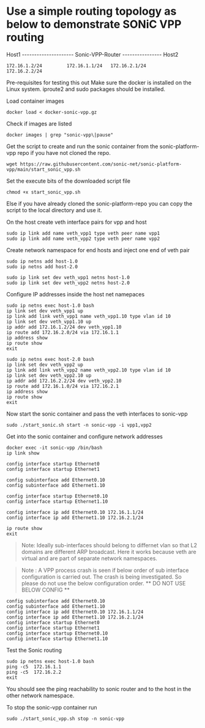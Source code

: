 # Use a simple routing topology as below to demonstrate SONiC VPP routing

Host1 --------------------- Sonic-VPP-Router ---------------- Host2

    172.16.1.2/24         172.16.1.1/24   172.16.2.1/24        172.16.2.2/24

Pre-requisites for testing this out
    Make sure the docker is installed on the Linux system. iproute2 and sudo packages should be installed.
    

Load container images
```
docker load < docker-sonic-vpp.gz
```

Check if images are listed 
```
docker images | grep "sonic-vpp\|pause"
```

Get the script to create and run the sonic container from the sonic-platform-vpp repo if you have not cloned the repo.
```
wget https://raw.githubusercontent.com/sonic-net/sonic-platform-vpp/main/start_sonic_vpp.sh 
```
Set the execute bits of the downloaded script file
```
chmod +x start_sonic_vpp.sh

```
Else if you have already cloned the sonic-platform-repo you can copy the script to the local directory and use it.

On the host create veth interface pairs for vpp and host 

```
sudo ip link add name veth_vpp1 type veth peer name vpp1
sudo ip link add name veth_vpp2 type veth peer name vpp2
```

Create network namespace for end hosts and inject one end of veth pair

```
sudo ip netns add host-1.0
sudo ip netns add host-2.0

sudo ip link set dev veth_vpp1 netns host-1.0
sudo ip link set dev veth_vpp2 netns host-2.0
```

Configure IP addresses inside the host net namepaces

```
sudo ip netns exec host-1.0 bash
ip link set dev veth_vpp1 up
ip link add link veth_vpp1 name veth_vpp1.10 type vlan id 10
ip link set dev veth_vpp1.10 up
ip addr add 172.16.1.2/24 dev veth_vpp1.10
ip route add 172.16.2.0/24 via 172.16.1.1
ip address show
ip route show
exit

sudo ip netns exec host-2.0 bash
ip link set dev veth_vpp2 up
ip link add link veth_vpp2 name veth_vpp2.10 type vlan id 10
ip link set dev veth_vpp2.10 up
ip addr add 172.16.2.2/24 dev veth_vpp2.10
ip route add 172.16.1.0/24 via 172.16.2.1
ip address show
ip route show
exit

```

Now start the sonic container and pass the veth interfaces to sonic-vpp
```
sudo ./start_sonic.sh start -n sonic-vpp -i vpp1,vpp2
```

Get into the sonic container and configure network addresses
```
docker exec -it sonic-vpp /bin/bash
ip link show

config interface startup Ethernet0
config interface startup Ethernet1

config subinterface add Ethernet0.10
config subinterface add Ethernet1.10

config interface startup Ethernet0.10
config interface startup Ethernet1.10

config interface ip add Ethernet0.10 172.16.1.1/24
config interface ip add Ethernet1.10 172.16.2.1/24

ip route show
exit
```
> Note: Ideally sub-interfaces should belong to differnet vlan so that L2 domains are different ARP broadcast. Here it works because veth are virtual and are part of separate network namespaces.

> Note : A VPP process crash is seen if below order of sub interface configuration is carried out. The crash is being investigated. So please do not use the below configuration order.
> ** DO NOT USE BELOW CONFIG **
```
config subinterface add Ethernet0.10
config subinterface add Ethernet1.10
config interface ip add Ethernet0.10 172.16.1.1/24
config interface ip add Ethernet1.10 172.16.2.1/24
config interface startup Ethernet0
config interface startup Ethernet1
config interface startup Ethernet0.10
config interface startup Ethernet1.10

```
Test the Sonic routing

```
sudo ip netns exec host-1.0 bash
ping -c5  172.16.1.1
ping -c5  172.16.2.2
exit
```

You should see the ping reachability to sonic router and to the host in the other network namespace.

To stop the sonic-vpp container run
```
sudo ./start_sonic_vpp.sh stop -n sonic-vpp
```

